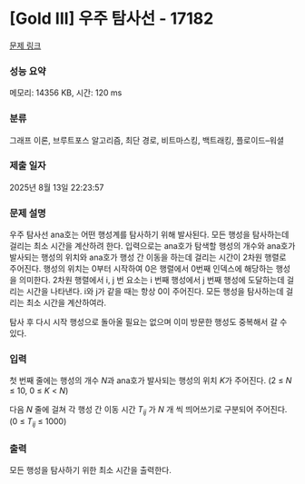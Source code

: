# [Gold III] 우주 탐사선 - 17182 

[문제 링크](https://www.acmicpc.net/problem/17182) 

### 성능 요약

메모리: 14356 KB, 시간: 120 ms

### 분류

그래프 이론, 브루트포스 알고리즘, 최단 경로, 비트마스킹, 백트래킹, 플로이드–워셜

### 제출 일자

2025년 8월 13일 22:23:57

### 문제 설명

<p>우주 탐사선 ana호는 어떤 행성계를 탐사하기 위해 발사된다. 모든 행성을 탐사하는데 걸리는 최소 시간을 계산하려 한다. 입력으로는 ana호가 탐색할 행성의 개수와 ana호가 발사되는 행성의 위치와 ana호가 행성 간 이동을 하는데 걸리는 시간이 2차원 행렬로 주어진다. 행성의 위치는 0부터 시작하여 0은 행렬에서 0번째 인덱스에 해당하는 행성을 의미한다. 2차원 행렬에서 i, j 번 요소는 i 번째 행성에서 j 번째 행성에 도달하는데 걸리는 시간을 나타낸다. i와 j가 같을 때는 항상 0이 주어진다. 모든 행성을 탐사하는데 걸리는 최소 시간을 계산하여라.</p>

<p>탐사 후 다시 시작 행성으로 돌아올 필요는 없으며 이미 방문한 행성도 중복해서 갈 수 있다.</p>

### 입력 

 <p>첫 번째 줄에는 행성의 개수 <em>N</em>과 ana호가 발사되는 행성의 위치 <em>K</em>가 주어진다. (2 ≤ <em>N</em> ≤ 10, 0 ≤ <em>K</em> < <em>N</em>)</p>

<p>다음 <em>N </em>줄에 걸쳐 각 행성 간 이동 시간 <em>T<sub>ij</sub></em> 가 <i>N </i>개 씩 띄어쓰기로 구분되어 주어진다. (0 ≤ <em>T<sub>ij</sub></em>  ≤ 1000)</p>

### 출력 

 <p>모든 행성을 탐사하기 위한 최소 시간을 출력한다.</p>

